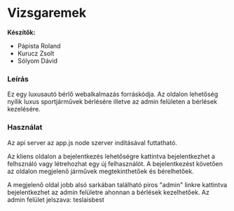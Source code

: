 # Vizsgaremek
**Készítők:**
- Pápista Roland
- Kurucz Zsolt
- Sólyom Dávid

### Leírás
Ez egy luxusautó bérlő webalkalmazás forráskódja. Az oldalon lehetőség nyílik luxus sportjárművek bérlésére illetve az admin felületen a bérlések kezelésére.

### Használat
Az api server az app.js node szerver indításával futtatható.

Az kliens oldalon a bejelentkezés lehetőségre kattintva bejelentkezhet a felhsználó vagy létrehozhat egy új felhasználót. A bejelentkezést követően az oldalon megjelenő járművek megtekinthetőek és bérelhetőek.

A megjelenő oldal jobb alsó sarkában található piros "admin" linkre kattintva bejelentkezhet az admin felületre ahonnan a bérlések kezelhetőek.
Az admin felület jelszava: teslaisbest
